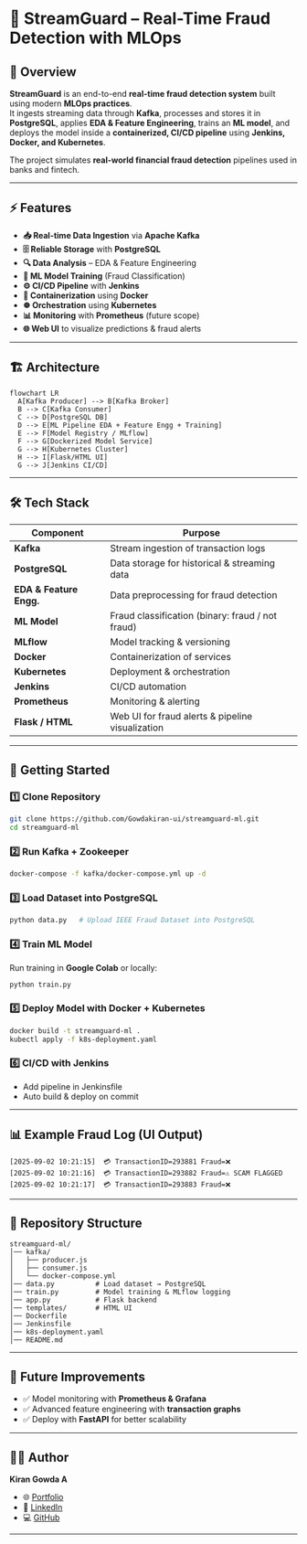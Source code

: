 # 🚨 StreamGuard – Real-Time Fraud Detection with MLOps  

## 📌 Overview  

**StreamGuard** is an end-to-end **real-time fraud detection system** built using modern **MLOps practices**.  
It ingests streaming data through **Kafka**, processes and stores it in **PostgreSQL**, applies **EDA & Feature Engineering**, trains an **ML model**, and deploys the model inside a **containerized, CI/CD pipeline** using **Jenkins, Docker, and Kubernetes**.  

The project simulates **real-world financial fraud detection** pipelines used in banks and fintech.  

---


## ⚡ Features

* **📥 Real-time Data Ingestion** via **Apache Kafka**
* **🗄️ Reliable Storage** with **PostgreSQL**
* **🔍 Data Analysis** – EDA & Feature Engineering
* **🤖 ML Model Training** (Fraud Classification)
* **⚙️ CI/CD Pipeline** with **Jenkins**
* **🐳 Containerization** using **Docker**
* **☸️ Orchestration** using **Kubernetes**
* **📊 Monitoring** with **Prometheus** (future scope)
* **🌐 Web UI** to visualize predictions & fraud alerts

---

## 🏗️ Architecture

```mermaid
flowchart LR
  A[Kafka Producer] --> B[Kafka Broker]
  B --> C[Kafka Consumer]
  C --> D[PostgreSQL DB]
  D --> E[ML Pipeline EDA + Feature Engg + Training]
  E --> F[Model Registry / MLflow]
  F --> G[Dockerized Model Service]
  G --> H[Kubernetes Cluster]
  H --> I[Flask/HTML UI]
  G --> J[Jenkins CI/CD]
```

---

## 🛠️ Tech Stack

| Component               | Purpose                                          |
| ----------------------- | ------------------------------------------------ |
| **Kafka**               | Stream ingestion of transaction logs             |
| **PostgreSQL**          | Data storage for historical & streaming data     |
| **EDA & Feature Engg.** | Data preprocessing for fraud detection           |
| **ML Model**            | Fraud classification (binary: fraud / not fraud) |
| **MLflow**              | Model tracking & versioning                      |
| **Docker**              | Containerization of services                     |
| **Kubernetes**          | Deployment & orchestration                       |
| **Jenkins**             | CI/CD automation                                 |
| **Prometheus**          | Monitoring & alerting                            |
| **Flask / HTML**        | Web UI for fraud alerts & pipeline visualization |

---

## 🚀 Getting Started

### 1️⃣ Clone Repository

```bash
git clone https://github.com/Gowdakiran-ui/streamguard-ml.git
cd streamguard-ml
```

### 2️⃣ Run Kafka + Zookeeper

```bash
docker-compose -f kafka/docker-compose.yml up -d
```

### 3️⃣ Load Dataset into PostgreSQL

```bash
python data.py   # Upload IEEE Fraud Dataset into PostgreSQL
```

### 4️⃣ Train ML Model

Run training in **Google Colab** or locally:

```python
python train.py
```

### 5️⃣ Deploy Model with Docker + Kubernetes

```bash
docker build -t streamguard-ml .
kubectl apply -f k8s-deployment.yaml
```

### 6️⃣ CI/CD with Jenkins

* Add pipeline in Jenkinsfile
* Auto build & deploy on commit

---

## 📊 Example Fraud Log (UI Output)

```
[2025-09-02 10:21:15]  💳 TransactionID=293881 Fraud=❌  
[2025-09-02 10:21:16]  💳 TransactionID=293882 Fraud=⚠️ SCAM FLAGGED  
[2025-09-02 10:21:17]  💳 TransactionID=293883 Fraud=❌  
```

---

## 📂 Repository Structure

```
streamguard-ml/
│── kafka/
│   ├── producer.js
│   ├── consumer.js
│   └── docker-compose.yml
│── data.py          # Load dataset → PostgreSQL
│── train.py         # Model training & MLflow logging
│── app.py           # Flask backend
│── templates/       # HTML UI
│── Dockerfile
│── Jenkinsfile
│── k8s-deployment.yaml
│── README.md
```

---

## 📌 Future Improvements

* ✅ Model monitoring with **Prometheus & Grafana**
* ✅ Advanced feature engineering with **transaction graphs**
* ✅ Deploy with **FastAPI** for better scalability

---

## 👨‍💻 Author

**Kiran Gowda A**

* 🌐 [Portfolio](https://kiran-gowda-persona.vercel.app)
* 💼 [LinkedIn](https://www.linkedin.com/in/kiran-gowda-80786824a)
* 💻 [GitHub](https://github.com/Gowdakiran-ui)

---



